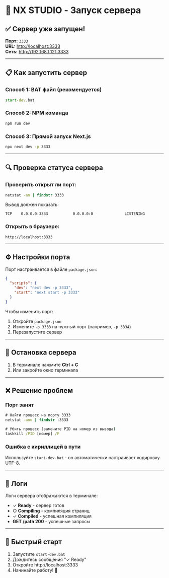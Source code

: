 # 🚀 NX STUDIO - Запуск сервера

## ✅ Сервер уже запущен!

**Порт:** `3333`  
**URL:** [http://localhost:3333](http://localhost:3333)  
**Сеть:** http://192.168.1.121:3333

---

## 📋 Как запустить сервер

### Способ 1: BAT файл (рекомендуется)
```cmd
start-dev.bat
```

### Способ 2: NPM команда
```cmd
npm run dev
```

### Способ 3: Прямой запуск Next.js
```cmd
npx next dev -p 3333
```

---

## 🔍 Проверка статуса сервера

### Проверить открыт ли порт:
```cmd
netstat -an | findstr 3333
```

Вывод должен показать:
```
TCP    0.0.0.0:3333           0.0.0.0:0              LISTENING
```

### Открыть в браузере:
```
http://localhost:3333
```

---

## ⚙️ Настройки порта

Порт настраивается в файле `package.json`:

```json
{
  "scripts": {
    "dev": "next dev -p 3333",
    "start": "next start -p 3333"
  }
}
```

Чтобы изменить порт:
1. Откройте `package.json`
2. Измените `-p 3333` на нужный порт (например, `-p 3334`)
3. Перезапустите сервер

---

## 🛑 Остановка сервера

1. В терминале нажмите **Ctrl + C**
2. Или закройте окно терминала

---

## ❌ Решение проблем

### Порт занят
```cmd
# Найти процесс на порту 3333
netstat -ano | findstr :3333

# Убить процесс (замените PID на номер из вывода)
taskkill /PID [номер] /F
```

### Ошибка с кириллицей в пути
Используйте `start-dev.bat` - он автоматически настраивает кодировку UTF-8.

---

## 📝 Логи

Логи сервера отображаются в терминале:
- ✓ **Ready** - сервер готов
- ○ **Compiling** - компиляция страниц
- ✓ **Compiled** - успешная компиляция
- **GET /path 200** - успешные запросы

---

## 🎯 Быстрый старт

1. Запустите `start-dev.bat`
2. Дождитесь сообщения "✓ Ready"
3. Откройте http://localhost:3333
4. Начинайте работу! 🚀


